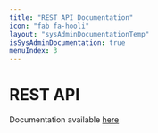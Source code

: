 ```yaml
---
title: "REST API Documentation"
icon: "fab fa-hooli"
layout: "sysAdminDocumentationTemp"
isSysAdminDocumentation: true
menuIndex: 3
---
```


# REST API

Documentation available [here](./rest-api.html)
